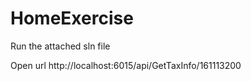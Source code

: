 # HomeExercise
Run the attached sln file 

Open url http://localhost:6015/api/GetTaxInfo/161113200 

